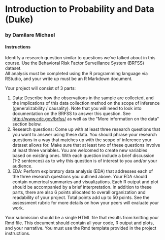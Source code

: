 # Introduction to Probability and Data (Duke)
### by Damilare Michael

#### Instructions
Identify a research question similar to questions we’ve talked about in this course. Use the Behavioral Risk Factor Surveillance System (BRFSS) dataset.  
All analysis must be completed using the R programming language via RStudio, and your write up must be an R Markdown document.  

Your project will consist of 3 parts:  

1. Data: Describe how the observations in the sample are collected, and the implications of this data collection method on the scope of inference (generalizability / causality). Note that you will need to look into documentation on the BRFSS to answer this question. See http://www.cdc.gov/brfss/ as well as the "More information on the data" section below.
2. Research questions: Come up with at least three research questions that you want to answer using these data. You should phrase your research questions in a way that matches up with the scope of inference your dataset allows for. Make sure that at least two of these questions involve at least three variables. You are welcomed to create new variables based on existing ones. With each question include a brief discussion (1-2 sentences) as to why this question is of interest to you and/or your audience.
3. EDA: Perform exploratory data analysis (EDA) that addresses each of the three research questions you outlined above. Your EDA should contain numerical summaries and visualizations. Each R output and plot should be accompanied by a brief interpretation.
In addition to these parts, there are also 6 points allocated to overall organization and readability of your project. Total points add up to 50 points. See the assessment rubric for more details on how your peers will evaluate your work.

Your submission should be a single HTML file that results from knitting your Rmd file. This document should contain all your code, R output and plots, and your narrative. You must use the Rmd template provided in the project instructions.
